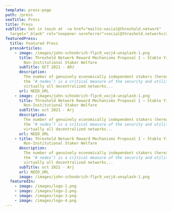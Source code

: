 ```yaml
---
template: press-page
path: /press
seoTitle: Press
title: Press
subTitle: Get in touch at  <a href="mailto:social@threshold.network"
  target="_blank" rel="noopener noreferrer">social@threshold.network</a>
featuredPress:
  title: Featured Press
  pressArticles:
    - image: /images/john-schnobrich-flpc9_vocj4-unsplash-1.png
      title: Threshold Network Reward Mechanisms Proposal I – Stable Yield for
        Non-Institutional Staker Welfare
      subTitle: OCT 2021 - ARJ
      description:
        The number of genuinely economically independent stakers (hereafter
        the ‘# nodes’) is a critical measure of the security and utility of
        virtually all decentralized networks...
      url: NEED_URL
    - image: /images/john-schnobrich-flpc9_vocj4-unsplash-1.png
      title: Threshold Network Reward Mechanisms Proposal I – Stable Yield for
        Non-Institutional Staker Welfare
      subTitle: oct 2021 · Arj
      description:
        The number of genuinely economically independent stakers (hereafter
        the ‘# nodes’) is a critical measure of the security and utility of
        virtually all decentralized networks...
      url: NEED_URL
    - title: Threshold Network Reward Mechanisms Proposal I – Stable Yield for
        Non-Institutional Staker Welfare
      description:
        The number of genuinely economically independent stakers (hereafter
        the ‘# nodes’) is a critical measure of the security and utility of
        virtually all decentralized networks...
      subTitle: oct 2021 · Arj
      url: NEED_URL
      image: /images/john-schnobrich-flpc9_vocj4-unsplash-1.png
  featuredIn:
    - image: /images/logo-1.png
    - image: /images/logo-2.png
    - image: /images/logo-3.png
    - image: /images/logo-4.png
---
```

